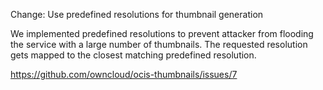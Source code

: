 Change: Use predefined resolutions for thumbnail generation 

We implemented predefined resolutions to prevent attacker from flooding the service with a large number of thumbnails.
The requested resolution gets mapped to the closest matching predefined resolution.

https://github.com/owncloud/ocis-thumbnails/issues/7
